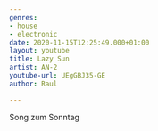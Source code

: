 ```yaml
---
genres:
- house
- electronic
date: 2020-11-15T12:25:49.000+01:00
layout: youtube
title: Lazy Sun
artist: AN-2
youtube-url: UEgGBJ35-GE
author: Raul

---
```

Song zum Sonntag